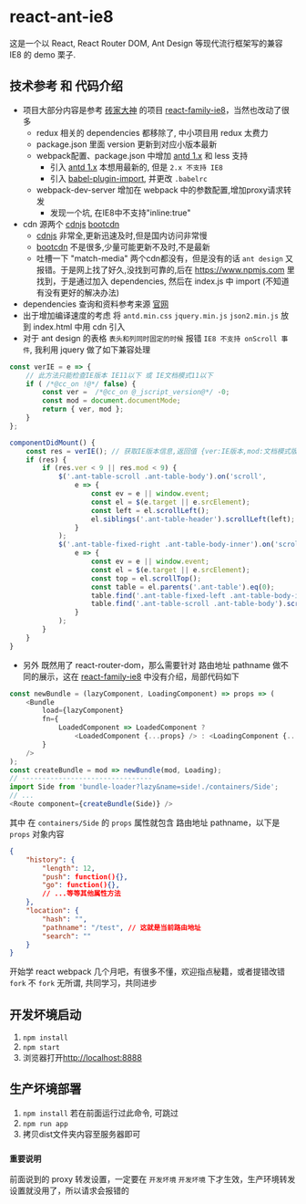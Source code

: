 # react-ant-ie8

这是一个以 React, React Router DOM, Ant Design 等现代流行框架写的兼容 IE8 的 demo 栗子.

## 技术参考 和 代码介绍

* 项目大部分内容是参考 [砖家大神](https://github.com/brickspert) 的项目 [react-family-ie8](https://github.com/brickspert/react-family-ie8)，当然也改动了很多
	* redux 相关的 dependencies 都移除了, 中小项目用 redux 太费力
	* package.json 里面 version 更新到对应小版本最新
	* webpack配置、package.json 中增加 [antd 1.x](http://1x.ant.design) 和 less 支持
		* 引入 [antd 1.x](http://1x.ant.design) 本想用最新的, 但是 `2.x 不支持 IE8`
		* 引入 [babel-plugin-import](https://www.npmjs.com/package/babel-plugin-import), 并更改 `.babelrc`
	* webpack-dev-server 增加在 webpack 中的参数配置,增加proxy请求转发
		* 发现一个坑, 在IE8中不支持"inline:true"
* cdn 源两个 [cdnjs](https://cdnjs.com) [bootcdn](http://www.bootcdn.cn/)
	* [cdnjs](https://cdnjs.com) 非常全,更新迅速及时,但是国内访问非常慢
	* [bootcdn](http://www.bootcdn.cn/) 不是很多,少量可能更新不及时,不是最新
	* 吐槽一下 "match-media" 两个cdn都没有，但是没有的话 `ant design` 又报错。于是网上找了好久,没找到可靠的,后在 https://www.npmjs.com 里找到，于是通过加入 dependencies, 然后在 index.js 中 import (不知道有没有更好的解决办法)
* dependencies 查询和资料参考来源 [官网](https://www.npmjs.com)
* 出于增加编译速度的考虑 将 `antd.min.css` `jquery.min.js` `json2.min.js` 放到 index.html 中用 cdn 引入
* 对于 ant design 的表格 `表头和列同时固定的时候` 报错 `IE8 不支持 onScroll 事件`, 我利用 jquery 做了如下兼容处理
```js
const verIE = e => {
	// 此方法只能检查IE版本 IE11以下 或 IE文档模式11以下
	if ( /*@cc_on !@*/ false) {
		const ver =  /*@cc_on @_jscript_version@*/ -0;
		const mod = document.documentMode;
		return { ver, mod };
	}
};

componentDidMount() {
	const res = verIE(); // 获取IE版本信息,返回值 {ver:IE版本,mod:文档模式版本}
	if (res) {
		if (res.ver < 9 || res.mod < 9) {
			$('.ant-table-scroll .ant-table-body').on('scroll',
				e => {
					const ev = e || window.event;
					const el = $(e.target || e.srcElement);
					const left = el.scrollLeft();
					el.siblings('.ant-table-header').scrollLeft(left);
				}
			);
			$('.ant-table-fixed-right .ant-table-body-inner').on('scroll',
				e => {
					const ev = e || window.event;
					const el = $(e.target || e.srcElement);
					const top = el.scrollTop();
					const table = el.parents('.ant-table').eq(0);
					table.find('.ant-table-fixed-left .ant-table-body-inner').scrollTop(top);
					table.find('.ant-table-scroll .ant-table-body').scrollTop(top);
				}
			);
		}
	}
}
```
* 另外 既然用了 react-router-dom，那么需要针对 路由地址 pathname 做不同的展示，这在 [react-family-ie8](https://github.com/brickspert/react-family-ie8) 中没有介绍，局部代码如下
```js
const newBundle = (lazyComponent, LoadingComponent) => props => (
	<Bundle
		load={lazyComponent}
		fn={
			LoadedComponent => LoadedComponent ?
				<LoadedComponent {...props} /> : <LoadingComponent {...props} />
		}
	/>
);
const createBundle = mod => newBundle(mod, Loading);
// --------------------------------
import Side from 'bundle-loader?lazy&name=side!./containers/Side';
// ...
<Route component={createBundle(Side)} />

```
其中 在 `containers/Side` 的 `props` 属性就包含 路由地址 pathname，以下是 `props` 对象内容
```json
{
	"history": {
		"length": 12,
		"push": function(){},
		"go": function(){},
		// ...等等其他属性方法
	},
	"location": {
		"hash": "",
		"pathname": "/test", // 这就是当前路由地址
		"search": ""
	}
}
```

开始学 react webpack 几个月吧，有很多不懂，欢迎指点秘籍，或者提错改错
`fork` 不 `fork` 无所谓, 共同学习，共同进步

## 开发坏境启动

1. `npm install`
2. `npm start`
3. 浏览器打开[http://localhost:8888](http://localhost:8888)

## 生产坏境部署

1. `npm install`
若在前面运行过此命令, 可跳过
2. `npm run app`
3. 拷贝dist文件夹内容至服务器即可

### `重要说明`

前面说到的 proxy 转发设置，一定要在 `开发坏境` `开发坏境` 下才生效，生产环境转发设置就没用了，所以请求会报错的